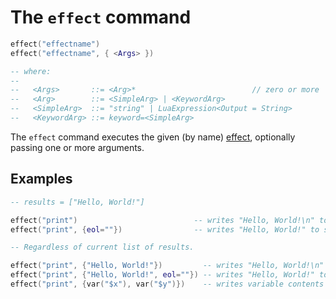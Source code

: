 # The `effect` command

```lua
effect("effectname")
effect("effectname", { <Args> })

-- where:
-- 
--   <Args>       ::= <Arg>*                          // zero or more
--   <Arg>        ::= <SimpleArg> | <KeywordArg>
--   <SimpleArg>  ::= "string" | LuaExpression<Output = String>
--   <KeywordArg> ::= keyword=<SimpleArg>
```

The `effect` command executes the given (by name) [effect](effects.html), optionally passing
one or more arguments.

## Examples

```lua
-- results = ["Hello, World!"]

effect("print")                          -- writes "Hello, World!\n" to stdout
effect("print", {eol=""})                -- writes "Hello, World!" to stdout
```

```lua
-- Regardless of current list of results.

effect("print", {"Hello, World!"})         -- writes "Hello, World!\n" to stdout
effect("print", {"Hello, World!", eol=""}) -- writes "Hello, World!" to stdout
effect("print", {var("$x"), var("$y")})    -- writes variable contents to stdout
```
